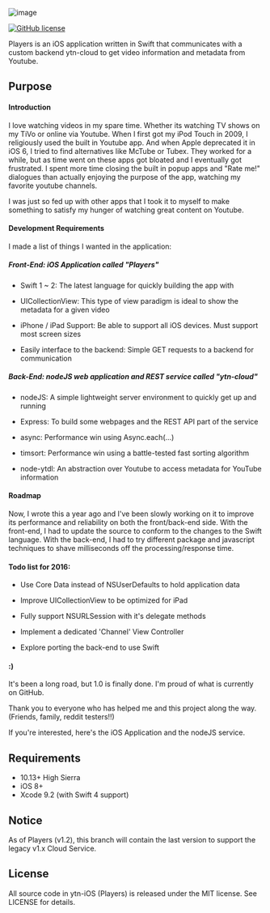 ![image](https://github.com/nextseto/ytn-iOS/blob/master/assets/header-ytn-ios.png)

[![GitHub license](https://img.shields.io/badge/license-MIT-blue.svg)](https://raw.githubusercontent.com/nextseto/Verilog-Projects/master/LICENSE)

Players is an iOS application written in Swift that communicates with a custom backend ytn-cloud to get video information and metadata from Youtube.

## Purpose

#### Introduction

I love watching videos in my spare time. Whether its watching TV shows on my TiVo or online via Youtube. When I first got my iPod Touch in 2009, I religiously used the built in Youtube app. And when Apple deprecated it in iOS 6, I tried to find alternatives like McTube or Tubex. They worked for a while, but as time went on these apps got bloated and I eventually got frustrated. I spent more time closing the built in popup apps and "Rate me!" dialogues than actually enjoying the purpose of the app, watching my favorite youtube channels.

I was just so fed up with other apps that I took it to myself to make something to satisfy my hunger of watching great content on Youtube.

#### Development Requirements
I made a list of things I wanted in the application:

##### Front-End: iOS Application called "Players"
- Swift 1 ~ 2: The latest language for quickly building the app with

- UICollectionView: This type of view paradigm is ideal to show the metadata for a given video

- iPhone / iPad Support: Be able to support all iOS devices. Must support most screen sizes

- Easily interface to the backend: Simple GET requests to a backend for communication


##### Back-End: nodeJS web application and REST service called "ytn-cloud"
- nodeJS: A simple lightweight server environment to quickly get up and running

- Express: To build some webpages and the REST API part of the service

- async: Performance win using Async.each(...)

- timsort: Performance win using a battle-tested fast sorting algorithm

- node-ytdl: An abstraction over Youtube to access metadata for YouTube information


#### Roadmap
Now, I wrote this a year ago and I've been slowly working on it to improve its performance and reliability on both the front/back-end side. With the front-end, I had to update the source to conform to the changes to the Swift language. With the back-end, I had to try different package and javascript techniques to shave milliseconds off the processing/response time.


#### Todo list for 2016:
- Use Core Data instead of NSUserDefaults to hold application data

- Improve UICollectionView to be optimized for iPad

- Fully support NSURLSession with it's delegate methods

- Implement a dedicated 'Channel' View Controller

- Explore porting the back-end to use Swift

#### :)
It's been a long road, but 1.0 is finally done. I'm proud of what is currently on GitHub.

Thank you to everyone who has helped me and this project along the way. (Friends, family, reddit testers!!)

If you're interested, here's the iOS Application and the nodeJS service.

## Requirements

- 10.13+ High Sierra
- iOS 8+
- Xcode 9.2 (with Swift 4 support)

## Notice

As of Players (v1.2), this branch will contain the last version to support the legacy v1.x Cloud Service.

## License

All source code in ytn-iOS (Players) is released under the MIT license. See LICENSE for details.
